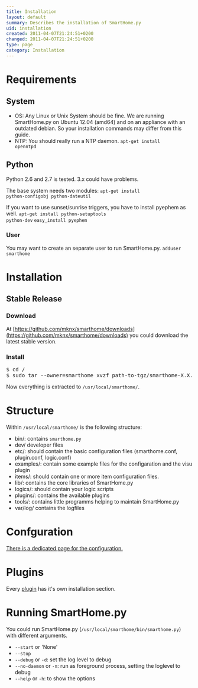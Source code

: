 ```yaml
---
title: Installation
layout: default
summary: Describes the installation of SmartHome.py
uid: installation
created: 2011-04-07T21:24:51+0200
changed: 2011-04-07T21:24:51+0200
type: page
category: Installation
---
```


Requirements
============

System
------

* OS: Any Linux or Unix System should be fine. We are running SmartHome.py on Ubuntu 12.04 (amd64) and on an appliance with an outdated debian. So your installation commands may differ from this guide.
* NTP: You should really run a NTP daemon. <code>apt-get install openntpd</code>

Python
------
Python 2.6 and 2.7 is tested. 3.x could have problems.

The base system needs two modules:
<code>apt-get install python-configobj python-dateutil</code>

If you want to use sunset/sunrise triggers, you have to install pyephem as well.
<code>apt-get install python-setuptools python-dev</code>
<code>easy_install pyephem</code>

### User
You may want to create an separate user to run SmartHome.py. <code>adduser smarthome</code>

# Installation

## Stable Release

### Download
At [https://github.com/mknx/smarthome/downloads](https://github.com/mknx/smarthome/downloads) you could download the latest stable version.

### Install
<pre>$ cd /
$ sudo tar --owner=smarthome xvzf path-to-tgz/smarthome-X.X.tgz
</pre>
Now everything is extracted to <code>/usr/local/smarthome/</code>.

# Structure
Within <code>/usr/local/smarthome/</code> is the following structure:

 * bin/: contains <code>smarthome.py</code>
 * dev/ developer files
 * etc/: should contain the basic configuration files (smarthome.conf, plugin.conf, logic.conf)
 * examples/: contain some example files for the configaration and the visu plugin
 * items/: should contain one or more item configuration files.
 * lib/: contains the core libraries of SmartHome.py
 * logics/: should contain your logic scripts
 * plugins/: contains the available plugins
 * tools/: contains little programms helping to maintain SmartHome.py
 * var/log/ contains the logfiles

Confguration
============
[There is a dedicated page for the configuration.](/smarthome/config)

Plugins
=======
Every [plugin](/smarthome/plugins/) has it's own installation section.

Running SmartHome.py
====================
You could run SmartHome.py (`/usr/local/smarthome/bin/smarthome.py`) with different arguments.

* `--start` or 'None'
* `--stop`
* `--debug` or `-d`: set the log level to debug
* `--no-daemon` or `-n`: run as foreground process, setting the loglevel to debug
* `--help` or `-h`: to show the options
